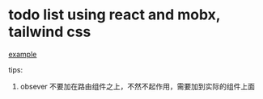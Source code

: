 # todo list using react and mobx, tailwind css

[example](https://github.com/stolenng/react-hooks-mobx)

tips:

1. obsever 不要加在路由组件之上，不然不起作用，需要加到实际的组件上面
